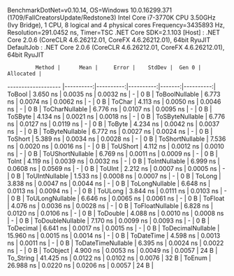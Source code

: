 
BenchmarkDotNet=v0.10.14, OS=Windows 10.0.16299.371 (1709/FallCreatorsUpdate/Redstone3)
Intel Core i7-3770K CPU 3.50GHz (Ivy Bridge), 1 CPU, 8 logical and 4 physical cores
Frequency=3435893 Hz, Resolution=291.0452 ns, Timer=TSC
.NET Core SDK=2.1.103
  [Host]     : .NET Core 2.0.6 (CoreCLR 4.6.26212.01, CoreFX 4.6.26212.01), 64bit RyuJIT
  DefaultJob : .NET Core 2.0.6 (CoreCLR 4.6.26212.01, CoreFX 4.6.26212.01), 64bit RyuJIT


             Method |      Mean |     Error |    StdDev |  Gen 0 | Allocated |
------------------- |----------:|----------:|----------:|-------:|----------:|
             ToBool |  3.650 ns | 0.0035 ns | 0.0032 ns |      - |       0 B |
     ToBoolNullable |  6.773 ns | 0.0074 ns | 0.0062 ns |      - |       0 B |
             ToChar |  4.113 ns | 0.0050 ns | 0.0046 ns |      - |       0 B |
     ToCharNullable |  6.776 ns | 0.0107 ns | 0.0095 ns |      - |       0 B |
            ToSByte |  4.134 ns | 0.0021 ns | 0.0018 ns |      - |       0 B |
    ToSByteNullable |  6.776 ns | 0.0127 ns | 0.0119 ns |      - |       0 B |
             ToByte |  4.234 ns | 0.0042 ns | 0.0037 ns |      - |       0 B |
     ToByteNullable |  6.772 ns | 0.0027 ns | 0.0024 ns |      - |       0 B |
            ToShort |  5.389 ns | 0.0034 ns | 0.0028 ns |      - |       0 B |
    ToShortNullable |  7.536 ns | 0.0020 ns | 0.0016 ns |      - |       0 B |
           ToUShort |  4.112 ns | 0.0012 ns | 0.0010 ns |      - |       0 B |
   ToUShortNullable |  6.769 ns | 0.0011 ns | 0.0009 ns |      - |       0 B |
              ToInt |  4.119 ns | 0.0039 ns | 0.0032 ns |      - |       0 B |
      ToIntNullable |  6.999 ns | 0.0608 ns | 0.0569 ns |      - |       0 B |
             ToUInt |  2.212 ns | 0.0007 ns | 0.0005 ns |      - |       0 B |
     ToUIntNullable |  1.533 ns | 0.0008 ns | 0.0007 ns |      - |       0 B |
             ToLong |  3.838 ns | 0.0047 ns | 0.0044 ns |      - |       0 B |
     ToLongNullable |  6.648 ns | 0.0113 ns | 0.0094 ns |      - |       0 B |
            ToULong |  3.844 ns | 0.0111 ns | 0.0103 ns |      - |       0 B |
    ToULongNullable |  6.646 ns | 0.0065 ns | 0.0061 ns |      - |       0 B |
            ToFloat |  4.076 ns | 0.0036 ns | 0.0028 ns |      - |       0 B |
    ToFloatNullable |  6.828 ns | 0.0120 ns | 0.0106 ns |      - |       0 B |
           ToDouble |  4.088 ns | 0.0010 ns | 0.0008 ns |      - |       0 B |
   ToDoubleNullable |  7.170 ns | 0.0099 ns | 0.0093 ns |      - |       0 B |
          ToDecimal |  6.641 ns | 0.0017 ns | 0.0015 ns |      - |       0 B |
  ToDecimalNullable | 15.960 ns | 0.0015 ns | 0.0014 ns |      - |       0 B |
         ToDateTime |  4.598 ns | 0.0013 ns | 0.0011 ns |      - |       0 B |
 ToDateTimeNullable |  6.395 ns | 0.0024 ns | 0.0022 ns |      - |       0 B |
           ToObject |  4.900 ns | 0.0053 ns | 0.0049 ns | 0.0057 |      24 B |
          To_String | 41.425 ns | 0.0122 ns | 0.0102 ns | 0.0076 |      32 B |
             ToEnum | 26.988 ns | 0.0220 ns | 0.0206 ns | 0.0057 |      24 B |
